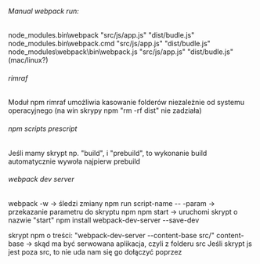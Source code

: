 ###### Manual webpack run:

node_modules\.bin\webpack "src/js/app.js" "dist/budle.js"
node_modules\.bin\webpack.cmd "src/js/app.js" "dist/budle.js"
node_modules\webpack\bin\webpack.js "src/js/app.js" "dist/budle.js" (mac/linux?)

###### rimraf

Moduł npm rimraf umożliwia kasowanie folderów niezależnie od systemu operacyjnego (na win skrypy npm "rm -rf dist" nie zadziała)

###### npm scripts prescript
Jeśli mamy skrypt np. "build", i "prebuild", to wykonanie build automatycznie wywoła najpierw prebuild

###### webpack dev server
webpack -w -> śledzi zmiany
npm run script-name -- -param -> przekazanie parametru do skryptu npm
npm start -> uruchomi skrypt o nazwie "start"
npm install webpack-dev-server --save-dev

skrypt npm o treści: "webpack-dev-server --content-base src/"
content-base -> skąd ma być serwowana aplikacja, czyli z folderu src
Jeśli skrypt js jest poza src, to nie uda nam się go dołączyć poprzez <script src="../....">, trzeba użyć
parametru publicPath w sekcji output pliku konfiguracyjnego webpacka, np. publicPath: "/dist/"


next:
https://eduweb.pl/player/webpack-wydajna-praca-javascript/importowanie-modulow-z-npm
